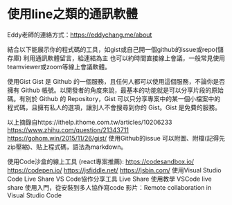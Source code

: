 # 使用line之類的通訊軟體
Eddy老師的連絡方式：https://eddychang.me/about

結合以下能展示你的程式碼的工具，如gist或自己開一個github的issue或repo(儲存庫)
利用通訊軟體留言，給連結為主
也可以約時間直接線上會議，一般常見使用teamviewer或zoom等線上會議軟體。

使用Gist
Gist 是 Github 的一個服務，且任何人都可以使用這個服務，不論你是否擁有 Github 帳號。以開發者的角度來說，最基本的功能就是可以分享片段的原始碼。有別於 Github 的 Repository，Gist 可以只分享專案中的某一個小檔案中的程式碼，且擁有私人的選項，讓別人不會搜尋到你的 Gist。Gist 是免費的服務。

以上摘錄自https://ithelp.ithome.com.tw/articles/10206233
https://www.zhihu.com/question/21343711
https://gohom.win/2015/11/26/gist/
使用Github的issue
可以附圖、附檔(記得先zip壓縮)、貼上程式碼，語法為markdown。

使用Code沙盒的線上工具
(react專案推薦): https://codesandbox.io/
https://codepen.io/
https://jsfiddle.net/
https://jsbin.com/
使用Visual Studio Code Live Share
VS Code協作分享工具 Live Share 使用教學
VSCode live share 使用入門，從安裝到多人協作寫code
影片：Remote collaboration in Visual Studio Code 
